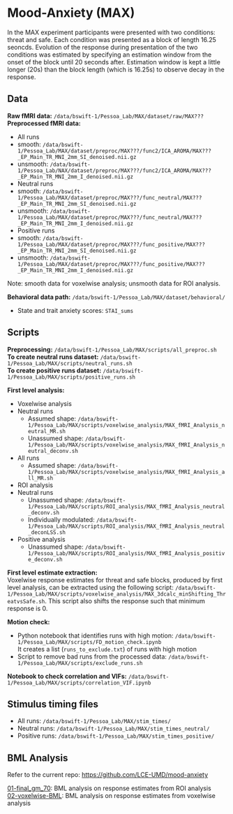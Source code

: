 # Mood-Anxiety (MAX)

In the MAX experiment participants were presented with two conditions: threat and safe. Each condition was presented as a block of length 16.25 seoncds. Evolution of the response during presentation of the two conditions was estimated by specifying an estimation window from the onset of the block until 20 seconds after. Estimation window is kept a little longer (20s) than the block length (which is 16.25s) to observe decay in the response.

## Data
__Raw fMRI data:__ `/data/bswift-1/Pessoa_Lab/MAX/dataset/raw/MAX???`  
__Preprocessed fMRI data:__
- All runs
 - smooth: `/data/bswift-1/Pessoa_Lab/MAX/dataset/preproc/MAX???/func2/ICA_AROMA/MAX???_EP_Main_TR_MNI_2mm_SI_denoised.nii.gz`
 - unsmooth: `/data/bswift-1/Pessoa_Lab/NAX/dataset/preproc/MAX???/func2/ICA_AROMA/MAX???_EP_Main_TR_MNI_2mm_I_denoised.nii.gz`
- Neutral runs
 - smooth: `/data/bswift-1/Pessoa_Lab/MAX/dataset/preproc/MAX???/func_neutral/MAX???_EP_Main_TR_MNI_2mm_SI_denoised.nii.gz`
 - unsmooth: `/data/bswift-1/Pessoa_Lab/MAX/dataset/preproc/MAX???/func_neutral/MAX???_EP_Main_TR_MNI_2mm_I_denoised.nii.gz`
- Positive runs
 - smooth: `/data/bswift-1/Pessoa_Lab/MAX/dataset/preproc/MAX???/func_positive/MAX???_EP_Main_TR_MNI_2mm_SI_denoised.nii.gz`
 - unsmooth: `/data/bswift-1/Pessoa_Lab/MAX/dataset/preproc/MAX???/func_positive/MAX???_EP_Main_TR_MNI_2mm_I_denoised.nii.gz`
 
Note: smooth data for voxelwise analysis; unsmooth data for ROI analysis.

__Behavioral data path:__ `/data/bswift-1/Pessoa_Lab/MAX/dataset/behavioral/`
- State and trait anxiety scores: `STAI_sums`

## Scripts
__Preprocessing:__ `/data/bswift-1/Pessoa_Lab/MAX/scripts/all_preproc.sh`  
__To create neutral runs dataset:__ `/data/bswift-1/Pessoa_Lab/MAX/scripts/neutral_runs.sh`  
__To create positive runs dataset:__ `/data/bswift-1/Pessoa_Lab/MAX/scripts/positive_runs.sh`  

__First level analysis:__ 
- Voxelwise analysis
 - Neutral runs
   - Assumed shape: `/data/bswift-1/Pessoa_Lab/MAX/scripts/voxelwise_analysis/MAX_fMRI_Analysis_neutral_MR.sh`
   - Unassumed shape: `/data/bswift-1/Pessoa_Lab/MAX/scripts/voxelwise_analysis/MAX_fMRI_Analysis_neutral_deconv.sh`
 - All runs
   - Assumed shape: `/data/bswift-1/Pessoa_Lab/MAX/scripts/voxelwise_analysis/MAX_fMRI_Analysis_all_MR.sh`
- ROI analysis
 - Neutral runs
   - Unassumed shape: `/data/bswift-1/Pessoa_Lab/MAX/scripts/ROI_analysis/MAX_fMRI_Analysis_neutral_deconv.sh`
   - Individually modulated: `/data/bswift-1/Pessoa_Lab/MAX/scripts/ROI_analysis/MAX_fMRI_Analysis_neutral_deconLSS.sh`
 - Positive analysis
   - Unassumed shape: `/data/bswift-1/Pessoa_Lab/MAX/scripts/ROI_analysis/MAX_fMRI_Analysis_positive_deconv.sh`
  
__First level estimate extraction:__  
Voxelwise response estimates for threat and safe blocks, produced by first level analysis, can be extracted using the following script: `/data/bswift-1/Pessoa_Lab/MAX/scripts/voxelwise_analysis/MAX_3dcalc_minShifting_ThreatvsSafe.sh`. This script also shifts the response such that minimum response is 0.


__Motion check:__
- Python notebook that identifies runs with high motion: `/data/bswift-1/Pessoa_Lab/MAX/scripts/FD_motion_check.ipynb`  
    It creates a list (`runs_to_exclude.txt`) of runs with high motion
- Script to remove bad runs from the processed data: `/data/bswift-1/Pessoa_Lab/MAX/scripts/exclude_runs.sh`

__Notebook to check correlation and VIFs:__ `/data/bswift-1/Pessoa_Lab/MAX/scripts/correlation_VIF.ipynb`

## Stimulus timing files
- All runs: `/data/bswift-1/Pessoa_Lab/MAX/stim_times/`
- Neutral runs: `/data/bswift-1/Pessoa_Lab/MAX/stim_times_neutral/`
- Positive runs: `/data/bswift-1/Pessoa_Lab/MAX/stim_times_positive/`

## BML Analysis
Refer to the current repo: https://github.com/LCE-UMD/mood-anxiety

[01-final_gm_70](https://github.com/LCE-UMD/mood-anxiety/tree/main/01-final_gm_70): BML analysis on response estimates from ROI analysis  
[02-voxelwise-BML](https://github.com/LCE-UMD/mood-anxiety/tree/main/02-voxelwise-BML): BML analysis on response estimates from voxelwise analysis  